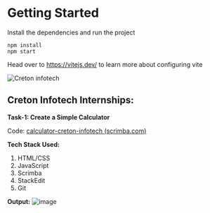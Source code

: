 # Getting Started
Install the dependencies and run the project
```
npm install
npm start
```

Head over to https://vitejs.dev/ to learn more about configuring vite

![Creton infotech](https://media.licdn.com/dms/image/v2/D5622AQGUv9epHMYT0w/feedshare-shrink_2048_1536/feedshare-shrink_2048_1536/0/1723447010970?e=2147483647&v=beta&t=LR8d7ESuHbyd0kz09eFHo3PiGG2gYSQpyYpckSKb3fo)

## Creton Infotech Internships:

**Task-1: Create a Simple Calculator**

Code: [calculator-creton-infotech (scrimba.com)](https://v2.scrimba.com/s03dgedmab)

**Tech Stack Used:**
1. HTML/CSS
2. JavaScript
3. Scrimba 
4. StackEdit
5. Git


**Output:**
![image](https://github.com/user-attachments/assets/9399bf2b-1fb8-4081-a19c-17f46a6511d3)


